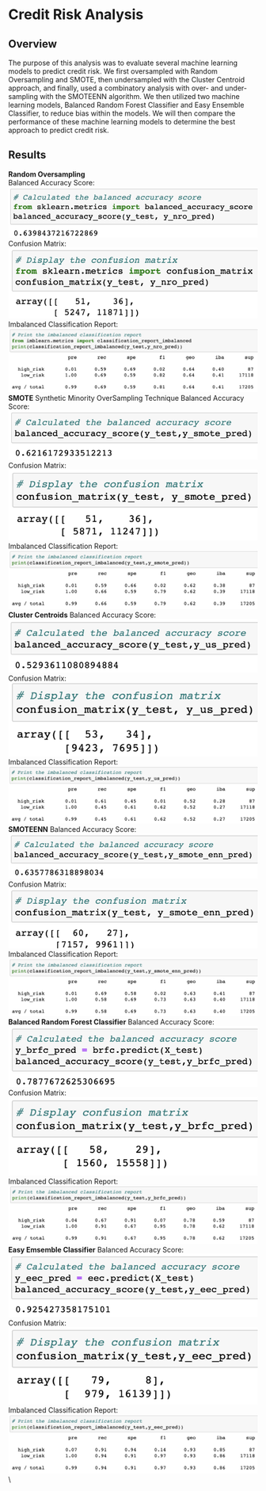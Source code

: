 # Credit Risk Analysis
## Overview
The purpose of this analysis was to evaluate several machine learning models to predict credit risk. We first oversampled with Random Oversampling and SMOTE, then undersampled with the Cluster Centroid approach, and finally, used a combinatory analysis with over- and under-sampling with the SMOTEENN algorithm. We then utilized two machine learning models, Balanced Random Forest Classifier and Easy Ensemble Classifier, to reduce bias within the models. We will then compare the performance of these machine learning models to determine the best approach to predict credit risk.
## Results
**Random Oversampling**\
Balanced Accuracy Score:\
![ro-bac](https://github.com/carrotdip/Credit_Risk_Analysis/blob/58def611a103adffb76b543d0ca2e5fa32a5b76d/Images/NRO%20-%20balanced%20accuracy%20score.png)\
Confusion Matrix:\
![ro-cm](https://github.com/carrotdip/Credit_Risk_Analysis/blob/58def611a103adffb76b543d0ca2e5fa32a5b76d/Images/NRO%20-%20confusion%20matrix.png)\
Imbalanced Classification Report:
![ro-icr](https://github.com/carrotdip/Credit_Risk_Analysis/blob/58def611a103adffb76b543d0ca2e5fa32a5b76d/Images/NRO%20-%20imbalanced%20classification%20report.png)\
**SMOTE**
Synthetic Minority OverSampling Technique
Balanced Accuracy Score:\
![smote-bac](https://github.com/carrotdip/Credit_Risk_Analysis/blob/58def611a103adffb76b543d0ca2e5fa32a5b76d/Images/SMOTE%20-%20balanced%20accuracy%20report.png)\
Confusion Matrix:\
![smote-cm](https://github.com/carrotdip/Credit_Risk_Analysis/blob/58def611a103adffb76b543d0ca2e5fa32a5b76d/Images/SMOTE%20-%20confusion%20matrix.png)\
Imbalanced Classification Report:
![smote-icr](https://github.com/carrotdip/Credit_Risk_Analysis/blob/58def611a103adffb76b543d0ca2e5fa32a5b76d/Images/SMOTE%20-%20imbalanced%20classification%20report.png)\
**Cluster Centroids**
Balanced Accuracy Score:\
![us-bac](https://github.com/carrotdip/Credit_Risk_Analysis/blob/58def611a103adffb76b543d0ca2e5fa32a5b76d/Images/US%20-%20balanced%20accuracy%20score.png)\
Confusion Matrix:\
![us-cm](https://github.com/carrotdip/Credit_Risk_Analysis/blob/58def611a103adffb76b543d0ca2e5fa32a5b76d/Images/US%20-%20confusion%20matrix.png)\
Imbalanced Classification Report:
![us-icr](https://github.com/carrotdip/Credit_Risk_Analysis/blob/58def611a103adffb76b543d0ca2e5fa32a5b76d/Images/US%20-%20imbalanced%20classification%20report.png)\
**SMOTEENN**
Balanced Accuracy Score:\
![smoteen-bac](https://github.com/carrotdip/Credit_Risk_Analysis/blob/58def611a103adffb76b543d0ca2e5fa32a5b76d/Images/SMOTEENN%20-%20balanced%20accuracy%20score.png)\
Confusion Matrix:\
![smoteen-cm](https://github.com/carrotdip/Credit_Risk_Analysis/blob/58def611a103adffb76b543d0ca2e5fa32a5b76d/Images/SMOTEENN%20-%20confusion%20matrix.png)\
Imbalanced Classification Report:
![smoteen-icr](https://github.com/carrotdip/Credit_Risk_Analysis/blob/58def611a103adffb76b543d0ca2e5fa32a5b76d/Images/SMOTEENN%20-%20imbalanced%20classification%20report.png)\
**Balanced Random Forest Classifier**
Balanced Accuracy Score:\
![brfc-bac](https://github.com/carrotdip/Credit_Risk_Analysis/blob/58def611a103adffb76b543d0ca2e5fa32a5b76d/Images/BRFC%20-%20balanced%20accuracy%20score.png)\
Confusion Matrix:\
![brfc-cm](https://github.com/carrotdip/Credit_Risk_Analysis/blob/58def611a103adffb76b543d0ca2e5fa32a5b76d/Images/BRFC%20-%20confusion%20matrix.png)\
Imbalanced Classification Report:
![brfc-icr](https://github.com/carrotdip/Credit_Risk_Analysis/blob/58def611a103adffb76b543d0ca2e5fa32a5b76d/Images/BRFC%20-%20imbalanced%20classification%20report.png)\
**Easy Emsemble Classifier**
Balanced Accuracy Score:\
![eec-bac](https://github.com/carrotdip/Credit_Risk_Analysis/blob/58def611a103adffb76b543d0ca2e5fa32a5b76d/Images/EEC%20-%20balanced%20accuracy%20score.png)\
Confusion Matrix:\
![eec-cm](https://github.com/carrotdip/Credit_Risk_Analysis/blob/58def611a103adffb76b543d0ca2e5fa32a5b76d/Images/EEC%20-%20confusion%20matrix.png)\
Imbalanced Classification Report:
![eec-icr](https://github.com/carrotdip/Credit_Risk_Analysis/blob/58def611a103adffb76b543d0ca2e5fa32a5b76d/Images/EEC%20-%20imbalanced%20classification%20report.png)\
